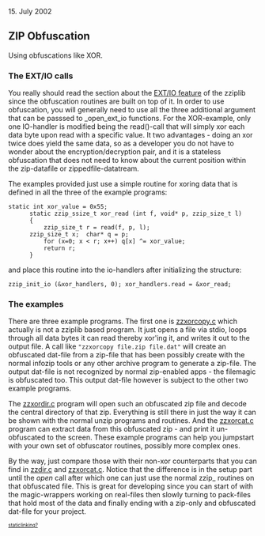 <date> 15. July 2002 </date>

## ZIP Obfuscation 
Using obfuscations like XOR.

### The EXT/IO calls 

You really should read the section about the
  [EXT/IO feature](zzip-extio.html) of the zziplib since the
  obfuscation routines are built on top of it. In order to use obfuscation,
  you will generally need to use all the three additional argument that
  can be passsed to _open_ext_io functions. For the XOR-example, only one
  IO-handler is modified being the read()-call that will simply xor each
  data byte upon read with a specific value. It two advantages - doing an
  xor twice does yield the same data, so as a developer you do not have
  to wonder about the encryption/decryption pair, and it is a stateless
  obfuscation that does not need to know about the current position
  within the zip-datafile or zippedfile-datatream.

The examples provided just use a simple routine for xoring data that
  is defined in all the three of the example programs: 

```
static int xor_value = 0x55;
      static zzip_ssize_t xor_read (int f, void* p, zzip_size_t l)
      {
          zzip_size_t r = read(f, p, l);
	  zzip_size_t x;  char* q = p;
          for (x=0; x < r; x++) q[x] ^= xor_value;
          return r;
      }
```

and place this routine into the io-handlers after initializing
  the structure: 

```
zzip_init_io (&xor_handlers, 0); xor_handlers.read = &xor_read;
```

### The examples 

There are three example programs. The first one is
  [zzxorcopy.c](zzxorcopy.c) which actually is not a zziplib 
  based program. It just opens a file via stdio, loops through all data bytes 
  it can read thereby xor'ing it, and writes it out to the output file. A 
  call like `"zzxorcopy file.zip file.dat"` will
  create an obfuscated dat-file from a zip-file that has been possibly
  create with the normal infozip tools or any other archive program to
  generate a zip-file. The output dat-file is not recognized by normal
  zip-enabled apps - the filemagic is obfuscated too. This output
  dat-file however is subject to the other two example programs.

The [zzxordir.c](zzxordir.c) program will open such an obfuscated
  zip file and decode the central directory of that zip. Everything is
  still there in just the way it can be shown with the normal unzip
  programs and routines. And the [zzxorcat.c](zzxorcat.c) program 
  can extract data from this obfuscated zip - and print it un-obfuscated
  to the screen. These example programs can help you jumpstart with
  your own set of obfuscator routines, possibly more complex ones.

By the way, just compare those with their non-xor counterparts that
  you can find in [zzdir.c](zzdir.c) and 
  [zzxorcat.c](zzxorcat.c). Notice that the difference is
  in the setup part until the _open_ call after which one can just
  use the normal zzip_ routines on that obfuscated file. This is
  great for developing since you can start of with the magic-wrappers
  working on real-files then slowly turning to pack-files that hold
  most of the data and finally ending with a zip-only and obfuscated
  dat-file for your project.

<small><small>
<a href="copying.html">staticlinking?</a>
</small></small>
